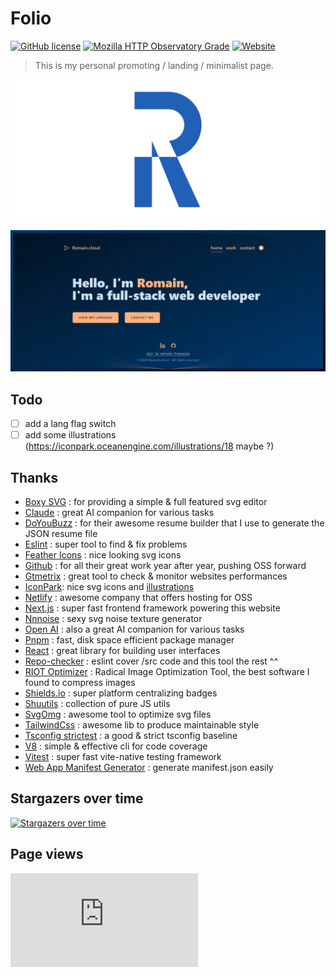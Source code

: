 # Folio

[![GitHub license](https://img.shields.io/github/license/shuunen/folio.svg?color=success)](https://github.com/Shuunen/folio/blob/master/LICENSE)
[![Mozilla HTTP Observatory Grade](https://img.shields.io/mozilla-observatory/grade/romain.cloud.svg?publish)](https://observatory.mozilla.org/analyze/romain.cloud)
[![Website](https://img.shields.io/website/https/romain.cloud.svg)](https://romain.cloud)

> This is my personal promoting / landing / minimalist page.

![logo](docs/banner.svg)

![demo](docs/folio-4.1.0.webp)

## Todo

- [ ] add a lang flag switch
- [ ] add some illustrations (<https://iconpark.oceanengine.com/illustrations/18> maybe ?)

## Thanks

- [Boxy SVG](https://boxy-svg.com) : for providing a simple & full featured svg editor
- [Claude](https://claude.ai) : great AI companion for various tasks
- [DoYouBuzz](https://doyoubuzz.com) : for their awesome resume builder that I use to generate the JSON resume file
- [Eslint](https://eslint.org) : super tool to find & fix problems
- [Feather Icons](https://feathericons.com) : nice looking svg icons
- [Github](https://github.com) : for all their great work year after year, pushing OSS forward
- [Gtmetrix](https://gtmetrix.com) : great tool to check & monitor websites performances
- [IconPark](https://iconpark.oceanengine.com/official): nice svg icons and [illustrations](https://iconpark.oceanengine.com/illustrations/18)
- [Netlify](https://netlify.com) : awesome company that offers hosting for OSS
- [Next.js](https://nextjs.org) : super fast frontend framework powering this website
- [Nnnoise](https://fffuel.co) : sexy svg noise texture generator
- [Open AI](https://chat.openai.com/) : also a great AI companion for various tasks
- [Pnpm](https://pnpm.io) : fast, disk space efficient package manager
- [React](https://react.dev) : great library for building user interfaces
- [Repo-checker](https://github.com/Shuunen/repo-checker) : eslint cover /src code and this tool the rest ^^
- [RIOT Optimizer](https://riot-optimizer.com) : Radical Image Optimization Tool, the best software I found to compress images
- [Shields.io](https://shields.io) : super platform centralizing badges
- [Shuutils](https://github.com/Shuunen/shuutils) : collection of pure JS utils
- [SvgOmg](https://jakearchibald.github.io/svgomg) : awesome tool to optimize svg files
- [TailwindCss](https://tailwindcss.com) : awesome lib to produce maintainable style
- [Tsconfig strictest](https://www.npmjs.com/package/@tsconfig/strictest) : a good & strict tsconfig baseline
- [V8](https://github.com/demurgos/v8-coverage) : simple & effective cli for code coverage
- [Vitest](https://github.com/vitest-dev/vitest) : super fast vite-native testing framework
- [Web App Manifest Generator](https://app-manifest.firebaseapp.com) : generate manifest.json easily

## Stargazers over time

[![Stargazers over time](https://starchart.cc/Shuunen/folio.svg?variant=adaptive)](https://starchart.cc/Shuunen/folio)

## Page views

[![Free Website Counter](https://www.websitecounterfree.com/c.php?d=9&id=60667&s=12)](https://www.websitecounterfree.com)
